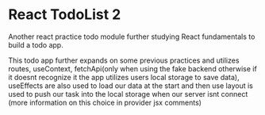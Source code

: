 # React TodoList 2

Another react practice todo module further studying React fundamentals to build a todo app.

This todo app further expands on some previous practices and utilizes routes, useContext, fetchApi(only when using the fake backend otherwise if it doesnt recognize it the app utilizes users local storage to save data), useEffects are also used to load our data at the start and then use layout is used to push our task into the local storage when our server isnt connect (more information on this choice in provider jsx comments)
